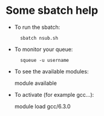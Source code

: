 # Some sbatch help

* To run the sbatch: 

        sbatch nsub.sh

* To monitor your queue:

        squeue -u username 


* To see the available modules:

    module available

* To activate (for example gcc...):

    module load gcc/6.3.0
